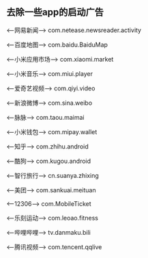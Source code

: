 去除一些app的启动广告
-------------------------------------------------
<--网易新闻-->
com.netease.newsreader.activity

<--百度地图-->
com.baidu.BaiduMap

<--小米应用市场-->
com.xiaomi.market

<--小米音乐-->
com.miui.player

<--爱奇艺视频-->
com.qiyi.video

<--新浪微博-->
com.sina.weibo

<--脉脉-->
com.taou.maimai

<--小米钱包-->
com.mipay.wallet

<--知乎-->
com.zhihu.android

<--酷狗-->
com.kugou.android

<--智行旅行-->
cn.suanya.zhixing

<--美团-->
com.sankuai.meituan

<--12306-->
com.MobileTicket

<--乐刻运动-->
com.leoao.fitness

<--哔哩哔哩-->
tv.danmaku.bili

<--腾讯视频--> 
com.tencent.qqlive
